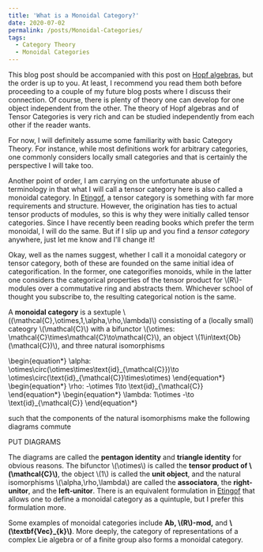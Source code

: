 ```yaml
---
title: 'What is a Monoidal Category?'
date: 2020-07-02
permalink: /posts/Monoidal-Categories/
tags:
  - Category Theory
  - Monoidal Categories
---
```


This blog post should be accompanied with this post on [Hopf algebras](https://almosttrivial.github.io/posts/Hopf-Algebras/), but the order is up to you. At least, I recommend you read them both before proceeding to a couple of my future blog posts where I discuss their connection. Of course, there is plenty of theory one can develop for one object independent from the other. The theory of Hopf algebras and of Tensor Categories is very rich and can be studied independently from each other if the reader wants.

For now, I will definitely assume some familiarity with basic Category Theory. For instance, while most definitions work for arbitrary categories, one commonly considers locally small categories and that is certainly the perspective I will take too.

Another point of order, I am carrying on the unfortunate abuse of terminology in that what I will call a tensor category here is also called a monoidal category. In [Etingof](REFERENCE), a tensor category is something with far more requirements and structure. However, the origination has ties to actual tensor products of modules, so this is why they were initially called tensor categories. Since I have recently been reading books which prefer the term monoidal, I will do the same. But if I slip up and you find a _tensor category_ anywhere, just let me know and I'll change it!

Okay, well as the names suggest, whether I call it a monoidal category or tensor category, both of these are founded on the same initial idea of categorification. In the former, one categorifies monoids, while in the latter one considers the categorical properties of the tensor product for \\(R\\)-modules over a commutative ring and abstracts them. Whichever school of thought you subscribe to, the resulting categorical notion is the same.

A **monoidal category** is a sextuple \\((\mathcal{C},\otimes,1,\alpha,\rho,\lambda)\\) consisting of a (locally small) cateogry \\(\mathcal{C}\\) with a bifunctor \\(\otimes: \mathcal{C}\times\mathcal{C}\to\mathcal{C}\\), an object \\(1\in\text{Ob}(\mathcal{C})\\), and three natural isomorphisms

\begin{equation\*}
   \alpha: \otimes\circ(\otimes\times\text{id}\_{\mathcal{C}})\to \otimes\circ(\text{id}\_{\mathcal{C}}\times\otimes)
\end{equation\*}
\begin{equation\*}
   \rho: -\otimes 1\to \text{id}\_{\mathcal{C}}
\end{equation\*}
\begin{equation\*}
   \lambda: 1\otimes -\to \text{id}\_{\mathcal{C}}
\end{equation\*}

such that the components of the natural isomorphisms make the following diagrams commute

PUT DIAGRAMS

The diagrams are called the **pentagon identity** and **triangle identity** for obvious reasons. The bifunctor \\(\otimes\\) is called the **tensor product of \\(\mathcal{C}\\)**, the object \\(1\\) is called the **unit object**, and the natural isomorphisms \\(\alpha,\rho,\lambda\\) are called the **associatora**, the **right-unitor**, and the **left-unitor**. There is an equivalent formulation in [Etingof](REFERENCE) that allows one to define a monoidal category as a quintuple, but I prefer this formulation more.

Some examples of monoidal categories include **Ab, \\(R\\)-mod,** and **\\(\textbf{Vec}\_{k}\\)**. More deeply, the category of representations of a complex Lie algebra or of a finite group also forms a monoidal category.






